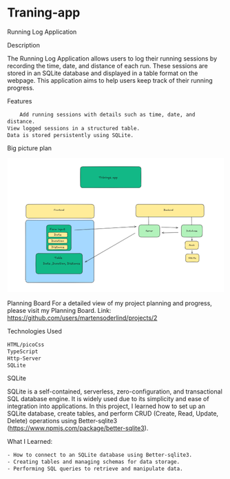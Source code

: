 # Traning-app

Running Log Application

Description

The Running Log Application allows users to log their running sessions by recording the time, date, and distance of each run. These sessions are stored in an SQLite database and displayed in a table format on the webpage. This application aims to help users keep track of their running progress.

Features

        Add running sessions with details such as time, date, and distance.
    View logged sessions in a structured table.
    Data is stored persistently using SQLite.

Big picture plan

![My Image](https://github.com/martensoderlind/Traning-app/blob/main/image.png)

Planning Board
For a detailed view of my project planning and progress, please visit my Planning Board.
Link: https://github.com/users/martensoderlind/projects/2

Technologies Used

    HTML/picoCss
    TypeScript
    Http-Server
    SQLite

SQLite

SQLite is a self-contained, serverless, zero-configuration, and transactional SQL database engine. It is widely used due to its simplicity and ease of integration into applications. In this project, I learned how to set up an SQLite database, create tables, and perform CRUD (Create, Read, Update, Delete) operations using Better-sqlite3 (https://www.npmjs.com/package/better-sqlite3).

What I Learned:

    - How to connect to an SQLite database using Better-sqlite3.
    - Creating tables and managing schemas for data storage.
    - Performing SQL queries to retrieve and manipulate data.

